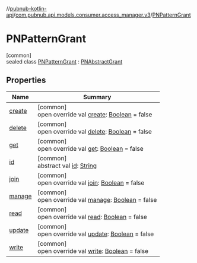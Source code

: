 //[pubnub-kotlin-api](../../../index.md)/[com.pubnub.api.models.consumer.access_manager.v3](../index.md)/[PNPatternGrant](index.md)

# PNPatternGrant

[common]\
sealed class [PNPatternGrant](index.md) : [PNAbstractGrant](../-p-n-abstract-grant/index.md)

## Properties

| Name | Summary |
|---|---|
| [create](../-p-n-abstract-grant/create.md) | [common]<br>open override val [create](../-p-n-abstract-grant/create.md): [Boolean](https://kotlinlang.org/api/latest/jvm/stdlib/kotlin/-boolean/index.html) = false |
| [delete](../-p-n-abstract-grant/delete.md) | [common]<br>open override val [delete](../-p-n-abstract-grant/delete.md): [Boolean](https://kotlinlang.org/api/latest/jvm/stdlib/kotlin/-boolean/index.html) = false |
| [get](../-p-n-abstract-grant/get.md) | [common]<br>open override val [get](../-p-n-abstract-grant/get.md): [Boolean](https://kotlinlang.org/api/latest/jvm/stdlib/kotlin/-boolean/index.html) = false |
| [id](../-p-n-grant/id.md) | [common]<br>abstract val [id](../-p-n-grant/id.md): [String](https://kotlinlang.org/api/latest/jvm/stdlib/kotlin/-string/index.html) |
| [join](../-p-n-abstract-grant/join.md) | [common]<br>open override val [join](../-p-n-abstract-grant/join.md): [Boolean](https://kotlinlang.org/api/latest/jvm/stdlib/kotlin/-boolean/index.html) = false |
| [manage](../-p-n-abstract-grant/manage.md) | [common]<br>open override val [manage](../-p-n-abstract-grant/manage.md): [Boolean](https://kotlinlang.org/api/latest/jvm/stdlib/kotlin/-boolean/index.html) = false |
| [read](../-p-n-abstract-grant/read.md) | [common]<br>open override val [read](../-p-n-abstract-grant/read.md): [Boolean](https://kotlinlang.org/api/latest/jvm/stdlib/kotlin/-boolean/index.html) = false |
| [update](../-p-n-abstract-grant/update.md) | [common]<br>open override val [update](../-p-n-abstract-grant/update.md): [Boolean](https://kotlinlang.org/api/latest/jvm/stdlib/kotlin/-boolean/index.html) = false |
| [write](../-p-n-abstract-grant/write.md) | [common]<br>open override val [write](../-p-n-abstract-grant/write.md): [Boolean](https://kotlinlang.org/api/latest/jvm/stdlib/kotlin/-boolean/index.html) = false |
